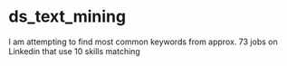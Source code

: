 # ds_text_mining
I am attempting to find most common keywords from approx. 73 jobs on Linkedin that use 10 skills matching 
